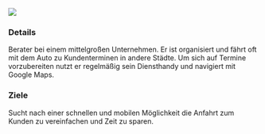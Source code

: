 ![](https://github.com/isd-nunkesser/sd-2019-froyo/blob/master/myAvatar.png)

### Details <p>
Berater bei einem mittelgroßen Unternehmen. Er ist organisiert und fährt oft mit dem Auto zu Kundenterminen in andere Städte. Um sich auf Termine vorzubereiten nutzt er regelmäßig sein Diensthandy und navigiert mit Google Maps.  
  
### Ziele 
Sucht nach einer schnellen und mobilen Möglichkeit die Anfahrt zum Kunden zu vereinfachen und Zeit zu sparen. 